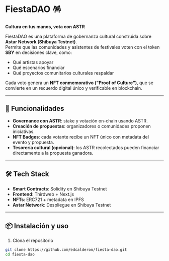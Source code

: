 # FiestaDAO 🪅  
**Cultura en tus manos, vota con ASTR**

FiestaDAO es una plataforma de gobernanza cultural construida sobre **Astar Network (Shibuya Testnet)**.  
Permite que las comunidades y asistentes de festivales voten con el token **SBY** en decisiones clave, como:  
- Qué artistas apoyar  
- Qué escenarios financiar  
- Qué proyectos comunitarios culturales respaldar  

Cada voto genera un **NFT conmemorativo ("Proof of Culture")**, que se convierte en un recuerdo digital único y verificable en blockchain.  

---

## 🚀 Funcionalidades
- **Governance con ASTR**: stake y votación on-chain usando ASTR.  
- **Creación de propuestas**: organizadores o comunidades proponen iniciativas.  
- **NFT Badges**: cada votante recibe un NFT único con metadata del evento y propuesta.  
- **Tesorería cultural (opcional)**: los ASTR recolectados pueden financiar directamente a la propuesta ganadora.  

---

## 🛠️ Tech Stack
- **Smart Contracts**: Solidity en Shibuya Testnet  
- **Frontend**: Thirdweb + Next.js  
- **NFTs**: ERC721 + metadata en IPFS  
- **Astar Network**: Despliegue en Shibuya Testnet

---

## 📦 Instalación y uso
1. Clona el repositorio  
```bash
git clone https://github.com/edcalderon/fiesta-dao.git
cd fiesta-dao

